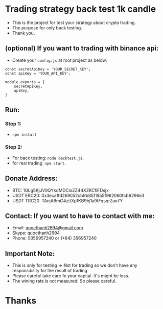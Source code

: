 # Trading strategy back test 1k candle

- This is the project for test your strategy about crypto trading.
- The purpose for only back testing.
- Thank you.

## (optional) If you want to trading with binance api:

- Create your `config.js` at root project as below:

```
const secretApiKey = 'YOUR_SECRET_KEY';
const apiKey = 'YOUR_API_KEY';

module.exports = {
    secretApiKey,
    apiKey,
}
```

## Run:

### Step 1:

- `npm install`

### Step 2:

- For back testing: `node backtest.js`.
- for real trading: `npm start`.

## Donate Address:

- BTC: 1GLg5KjJV9QYkdMDCioZZ44XZKCfiFDsjx
- USDT ERC20: 0x3ecaffd269052cb9b85119a5f992060fcb9296e3
- USDT TRC20: TAnjA6mG4zttXp1KB9hj1a9tFqsqrZao7Y

## Contact: If you want to have to contact with me:

- Email: quocthanh2694@gmail.com
- Skype: quocthanh2694
- Phone: 0356957240 or (+84) 356957240

## Important Note:

- This is only for testing => Not for trading so we don't have any responsibility for the result of trading.
- Please careful take care fo your capital. It's might be loss.
- The wining rate is not measured. So please careful.

# Thanks
